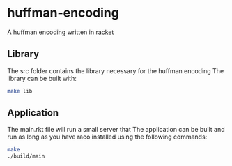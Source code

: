 # huffman-encoding
A huffman encoding written in racket

## Library
The src folder contains the library necessary for the huffman encoding 
The library can be built with:
```bash
make lib
```

## Application
The main.rkt file will run a small server that 
The application can be built and run as long as you have raco installed using the following commands:
```bash
make
./build/main
```
